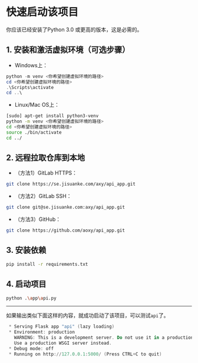 # 快速启动该项目

你应该已经安装了Python 3.0 或更高的版本，这是必需的。

## 1. 安装和激活虚拟环境（可选步骤）

* Windows上：

```powershell
python -m venv <你希望创建虚拟环境的路径>
cd <你希望创建虚拟环境的路径>
.\Scripts\activate
cd ..\
```

* Linux/Mac OS上：

```bash
[sudo] apt-get install python3-venv
python -m venv <你希望创建虚拟环境的路径>
cd <你希望创建虚拟环境的路径>
source ./bin/activate
cd ../
```

## 2. 远程拉取仓库到本地

* （方法1）GitLab HTTPS：

```bash
git clone https://se.jisuanke.com/axy/api_app.git
```

* （方法2）GitLab SSH：

```bash
git clone git@se.jisuanke.com:axy/api_app.git
```

* （方法3）GitHub：

```bash
git clone https://github.com/aoxy/api_app.git
```

## 3. 安装依赖

```bash
pip install -r requirements.txt
```

## 4. 启动项目

```bash
python .\app\api.py
```

---

如果输出类似下面这样的内容，就成功启动了该项目，可以测试`api`了。

```powershell
 * Serving Flask app "api" (lazy loading)
 * Environment: production
   WARNING: This is a development server. Do not use it in a production deployment.
   Use a production WSGI server instead.
 * Debug mode: off
 * Running on http://127.0.0.1:5000/ (Press CTRL+C to quit)
```
